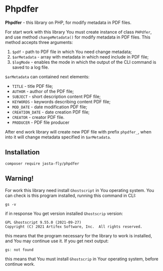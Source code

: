 # Phpdfer

**Phpdfer** - this library on PHP, for modify metadata in PDF files.

For start work with this library You must create instance of class `PHPdfer`, and use method `changeMetadata()` for
modify metadata in PDF files. This method accepts three arguments:

1. `$pdf` - path to PDF file in which You need change metadata;
2. `$arMetadata` - array with metadata in which need include in PDF file;
3. `$logMode` - enables the mode in which the output of the CLI command is saved to a log file.

`$arMetadata` can contained next elements:

* `TITLE` - title PDF file;
* `AUTHOR` - author of the PDF file;
* `SUBJECT` - short description content PDF file;
* `KEYWORDS` - keywords describing content PDF file;
* `MOD_DATE` - date modification PDF file;
* `CREATION_DATE` - date creation PDF file;
* `CREATOR` - creator PDF file.
* `PRODUCER` - PDF file producer

After end work library will create new PDF file with prefix `phpdfer_`, when into it will change metadata specified in
`$arMetadata`.

## Installation

```
composer require jasta-fly/phpdfer
```

## Warning!

For work this library need install `Ghostscript` in You operating system. You can check is this program installed,
running this command in CLI:

```
gs -v
```

if in response You get version installed `Ghostscrip` version:

```
GPL Ghostscript 9.55.0 (2021-09-27)
Copyright (C) 2021 Artifex Software, Inc.  All rights reserved.
```

this means that the program necessary for the library to work is installed, and You may continue use it. If you get next
output:

```php
gs: not found
```

this means that You must install `Ghostscrip` in Your operating system, before continue work.